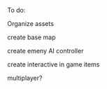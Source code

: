 To do:

Organize assets 

create base map

create emeny AI controller

create interactive in game items

multiplayer?
